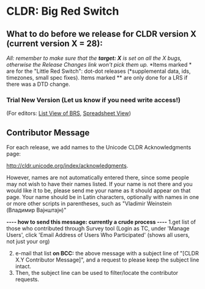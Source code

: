 # CLDR: Big Red Switch

## What to do before we release for CLDR version X (current version X = 28):

*All: remember to make sure that the **target: X** is set on all the X bugs, otherwise the Release Changes link won't pick them up.*
*Items marked \* are for the "Little Red Switch": dot-dot releases
(*supplemental data, ids, timezones, small spec fixes). Items marked \*\* are
only done for a LRS if there was a DTD change.

### Trial New Version (Let us know if you need write access!)

(For editors: [List View of BRS](list-view-of-brs.md), [Spreadsheet
View](https://docs.google.com/spreadsheet/ccc?key=0AqRLrRqNEKv-dHVwMk5nRjByc3h5NUd6QWdJOUJuSUE#gid=0))

## Contributor Message

For each release, we add names to the Unicode CLDR Acknowledgments page:

<http://cldr.unicode.org/index/acknowledgments>.

However, names are not automatically entered there, since some people may not
wish to have their names listed. If your name is not there and you would like it
to be, please send me your name as it should appear on that page. Your name
should be in Latin characters, optionally with names in one or more other
scripts in parentheses, such as "Vladimir Weinstein (Владимир Вајнштајн)"

**---- how to send this message: currently a crude process ----**
1.get list of those who contributed through Survey tool (Login as TC, under
'Manage Users', click 'Email Address of Users Who Participated' (shows all
users, not just your org)

2. e-mail that list **on BCC:** the above message with a subject line of "\[CLDR
X.Y Contributor Message\]", and a request to please keep the subject line
intact.
3. Then, the subject line can be used to filter/locate the contributor requests.
